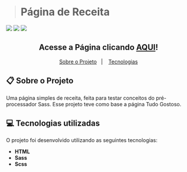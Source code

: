 ><h1>Página de Receita</h1>


![](./image/Página-de-receita.png)
![](./image/Página-de-receita00.png)
![](./image/Página-de-receita01.png)

<h2 align="center">
  Acesse a Página clicando <a target="_blank" href="https://erick-sarges.github.io/Pagina-de-receita/">AQUI</a>!
</h2>


 <p align="center">
  <a href="#clipboard-sobre-o-projeto">Sobre o Projeto</a>&nbsp;&nbsp;&nbsp;|&nbsp;&nbsp;&nbsp;
  <a href="#computer-tecnologias-utilizadas">Tecnologias</a>
</p>

## :clipboard: Sobre o Projeto

Uma página simples de receita, feita para testar conceitos do pré-processador Sass. Esse projeto teve como base a página Tudo Gostoso.

## :computer: Tecnologias utilizadas
O projeto foi desenvolvido utilizando as seguintes tecnologias:
- <b>HTML</b>
- <b>Sass</b>
- <b>Scss</b>